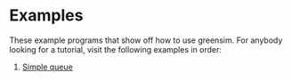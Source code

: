 # Examples

These example programs that show off how to use greensim. For anybody looking
for a tutorial, visit the following examples in order:

1. [Simple queue](queue)
